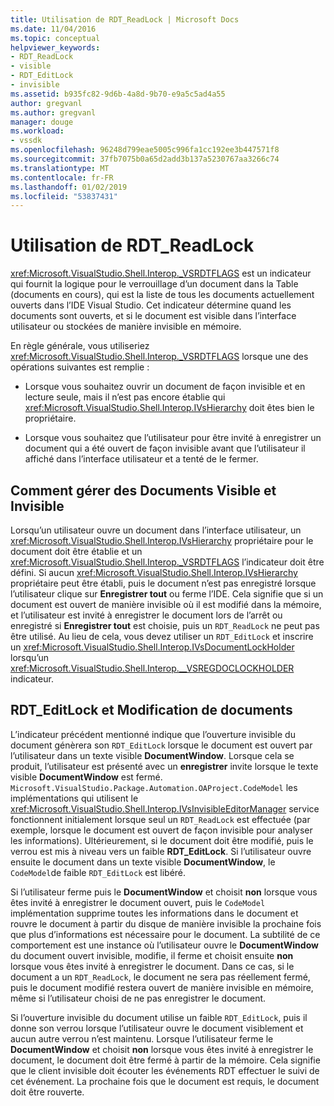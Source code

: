 ```yaml
---
title: Utilisation de RDT_ReadLock | Microsoft Docs
ms.date: 11/04/2016
ms.topic: conceptual
helpviewer_keywords:
- RDT_ReadLock
- visible
- RDT_EditLock
- invisible
ms.assetid: b935fc82-9d6b-4a8d-9b70-e9a5c5ad4a55
author: gregvanl
ms.author: gregvanl
manager: douge
ms.workload:
- vssdk
ms.openlocfilehash: 96248d799eae5005c996fa1cc192ee3b447571f8
ms.sourcegitcommit: 37fb7075b0a65d2add3b137a5230767aa3266c74
ms.translationtype: MT
ms.contentlocale: fr-FR
ms.lasthandoff: 01/02/2019
ms.locfileid: "53837431"
---
```

# <a name="rdtreadlock-usage"></a>Utilisation de RDT_ReadLock

<xref:Microsoft.VisualStudio.Shell.Interop._VSRDTFLAGS> est un indicateur qui fournit la logique pour le verrouillage d’un document dans la Table (documents en cours), qui est la liste de tous les documents actuellement ouverts dans l’IDE Visual Studio. Cet indicateur détermine quand les documents sont ouverts, et si le document est visible dans l’interface utilisateur ou stockées de manière invisible en mémoire.

En règle générale, vous utiliseriez <xref:Microsoft.VisualStudio.Shell.Interop._VSRDTFLAGS> lorsque une des opérations suivantes est remplie :

- Lorsque vous souhaitez ouvrir un document de façon invisible et en lecture seule, mais il n’est pas encore établie qui <xref:Microsoft.VisualStudio.Shell.Interop.IVsHierarchy> doit êtes bien le propriétaire.

- Lorsque vous souhaitez que l’utilisateur pour être invité à enregistrer un document qui a été ouvert de façon invisible avant que l’utilisateur il affiché dans l’interface utilisateur et a tenté de le fermer.

## <a name="how-to-manage-visible-and-invisible-documents"></a>Comment gérer des Documents Visible et Invisible

Lorsqu’un utilisateur ouvre un document dans l’interface utilisateur, un <xref:Microsoft.VisualStudio.Shell.Interop.IVsHierarchy> propriétaire pour le document doit être établie et un <xref:Microsoft.VisualStudio.Shell.Interop._VSRDTFLAGS> l’indicateur doit être défini. Si aucun <xref:Microsoft.VisualStudio.Shell.Interop.IVsHierarchy> propriétaire peut être établi, puis le document n’est pas enregistré lorsque l’utilisateur clique sur **Enregistrer tout** ou ferme l’IDE. Cela signifie que si un document est ouvert de manière invisible où il est modifié dans la mémoire, et l’utilisateur est invité à enregistrer le document lors de l’arrêt ou enregistré si **Enregistrer tout** est choisie, puis un `RDT_ReadLock` ne peut pas être utilisé. Au lieu de cela, vous devez utiliser un `RDT_EditLock` et inscrire un <xref:Microsoft.VisualStudio.Shell.Interop.IVsDocumentLockHolder> lorsqu’un <xref:Microsoft.VisualStudio.Shell.Interop.__VSREGDOCLOCKHOLDER> indicateur.

## <a name="rdteditlock-and-document-modification"></a>RDT_EditLock et Modification de documents

L’indicateur précédent mentionné indique que l’ouverture invisible du document génèrera son `RDT_EditLock` lorsque le document est ouvert par l’utilisateur dans un texte visible **DocumentWindow**. Lorsque cela se produit, l’utilisateur est présenté avec un **enregistrer** invite lorsque le texte visible **DocumentWindow** est fermé. `Microsoft.VisualStudio.Package.Automation.OAProject.CodeModel` les implémentations qui utilisent le <xref:Microsoft.VisualStudio.Shell.Interop.IVsInvisibleEditorManager> service fonctionnent initialement lorsque seul un `RDT_ReadLock` est effectuée (par exemple, lorsque le document est ouvert de façon invisible pour analyser les informations). Ultérieurement, si le document doit être modifié, puis le verrou est mis à niveau vers un faible **RDT_EditLock**. Si l’utilisateur ouvre ensuite le document dans un texte visible **DocumentWindow**, le `CodeModel`de faible `RDT_EditLock` est libéré.

Si l’utilisateur ferme puis le **DocumentWindow** et choisit **non** lorsque vous êtes invité à enregistrer le document ouvert, puis le `CodeModel` implémentation supprime toutes les informations dans le document et rouvre le document à partir du disque de manière invisible la prochaine fois que plus d’informations est nécessaire pour le document. La subtilité de ce comportement est une instance où l’utilisateur ouvre le **DocumentWindow** du document ouvert invisible, modifie, il ferme et choisit ensuite **non** lorsque vous êtes invité à enregistrer le document. Dans ce cas, si le document a un `RDT_ReadLock`, le document ne sera pas réellement fermé, puis le document modifié restera ouvert de manière invisible en mémoire, même si l’utilisateur choisi de ne pas enregistrer le document.

Si l’ouverture invisible du document utilise un faible `RDT_EditLock`, puis il donne son verrou lorsque l’utilisateur ouvre le document visiblement et aucun autre verrou n’est maintenu. Lorsque l’utilisateur ferme le **DocumentWindow** et choisit **non** lorsque vous êtes invité à enregistrer le document, le document doit être fermé à partir de la mémoire. Cela signifie que le client invisible doit écouter les événements RDT effectuer le suivi de cet événement. La prochaine fois que le document est requis, le document doit être rouverte.